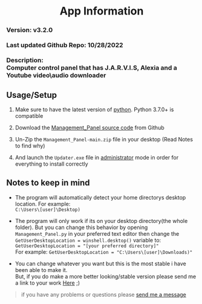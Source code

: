 


<h1 align="center">App Information</h1>

<h3>
Version: v3.2.0<br><br>
Last updated Github Repo: 10/28/2022<br><br>
Description:<br>Computer control panel that has J.A.R.V.I.S, Alexia and a Youtube video\audio downloader
</h3>

## Usage/Setup

1. Make sure to have the latest version of [python](https://www.python.org/downloads/). Python 3.7.0+ is compatible

2. Download the [Management_Panel source code](https://github.com/HyperNylium/Management_Panel/archive/refs/heads/main.zip) from Github

3. Un-Zip the `Management_Panel-main.zip` file in your desktop (Read Notes to find why)

4. And launch the `Updater.exe` file in [administrator](https://www.digitalcitizen.life/run-as-admin-windows-11/#ftoc-heading-5) mode in order for everything to install correctly

## Notes to keep in mind
- The program will automatically detect your home directorys desktop location. For example:<br>`C:\Users\[user]\Desktop)`

- The program will only work if its on your desktop directory(the whole folder). But you can change this behavior by opening `Management_Panel.py` in your preferred text editor then change the<br>`GetUserDesktopLocation = winshell.desktop()` variable to:<br>`GetUserDesktopLocation = "[your preferred directory]"`<br>For example: `GetUserDesktopLocation = "C:\Users\[user]\Downloads)"`

- You can change whatever you want but this is the most stable i have been able to make it.<br>But, if you do make a more better looking/stable version please send me a link to your work [Here](http://www.hypernylium.com/en-en/customer-support/) ;)

> if you have any problems or questions please [send me a message](http://www.hypernylium.com/en-en/customer-support/)
